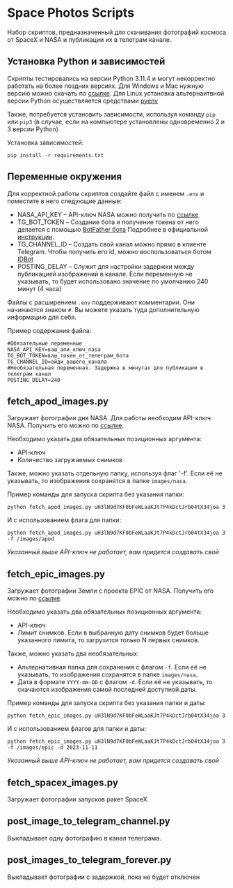 # Space Photos Scripts
Набор скриптов, предназначенный для скачивания фотографий космоса от SpaceX и NASA и публикации их в телеграм канале.

## Установка Python и зависимостей

Скрипты тестировались на версии Python 3.11.4 и могут некорректно работать на более поздних версиях. 
Для Windows и Mac нужную версию можно скачать по [ссылке](https://www.python.org/downloads/release/python-3114/).
Для Linux установка альтернаитвной версии Python осуществляется средствами [pyenv](https://github.com/pyenv/pyenv)

Также, потребуется установить зависимости, используя команду `pip` или `pip3` (в случае, если на компьютере установлены одновременно 2 и 3 версии Python)

Установка зависимостей:

```
pip install -r requirements.txt
```

## Переменные окружения

Для корректной работы скриптов создайте файл с именем `.env` и поместите в него следующие данные:

* NASA_API_KEY – API-ключ NASA можно получить по [ссылке](https://api.nasa.gov/)
* TG_BOT_TOKEN – Создание бота и получение токена от него делается с помощью [BotFather бота](https://t.me/BotFather) Подробнее в официальной [инструкции](https://core.telegram.org/bots/tutorial#getting-ready).
* TG_CHANNEL_ID – Создать свой канал можно прямо в клиенте Telegram. Чтобы получить его id, можно воспользоваться ботом [IDBot](https://t.me/username_to_id_bot)
* POSTING_DELAY – Служит для настройки задержки между публикацией изображений в канале. Если переменную не указывать, то будет использовано значение по умолчанию 240 минут (4 часа)

Файлы с расширением `.env` поддерживают комментарии. Они начинаются знаком `#`. Вы можете указать туда дополнительную информацию для себя.

Пример содержания файла:

```
#Обязательные переменные
NASA_API_KEY=ваш_апи_ключ_nasa
TG_BOT_TOKEN=ваш_токен_от_телеграм_бота
TG_CHANNEL_ID=айди_вашего_канала
#Необязательная переменная. Задержка в минутах для публикации в телеграм канал
POSTING_DELAY=240
```

## fetch_apod_images.py
Загружает фотографии дня NASA. Для работы необходим API-ключ NASA. Получить его можно по [ссылке](https://api.nasa.gov/).

Необходимо указать два обязательных позиционных аргумента:
* API-ключ
* Количество загружаемых снимков

Также, можно указать отдельную папку, используя флаг '-f'. Если её не указывать, то изображения сохранятся в папке `images/nasa`.

Пример команды для запуска скрипта без указания папки:

```
python fetch_apod_images.py uH3lN9d7KF0bFeWLaaKJt7P4kDctJrb04tX34joa 3
```

И с использованием флага для папки:

```
python fetch_apod_images.py uH3lN9d7KF0bFeWLaaKJt7P4kDctJrb04tX34joa 3 -f /images/apod
```

_Указанный выше API-ключ не работает, вам придется создавать свой_ 


## fetch_epic_images.py
Загружает фотографии Земли с проекта EPIC от NASA. Получить его можно по [ссылке](https://api.nasa.gov/).

Необходимо указать два обязательных позиционных аргумента:
* API-ключ
* Лимит снимков. Если в выбранную дату снимков будет больше указанного лимита, то загрузится только N первых снимков.

Также, можно указать два необязательных:
* Альтернативная папка для сохранения с флагом `-f`. Если её не указывать, то изображения сохранятся в папке `images/nasa`.
* Дата в формате `YYYY-mm-DD` с флагом `-d`. Если её не указывать, то скачаются изображения самой последней доступной даты.

Пример команды для запуска скрипта без указания папки и даты:

```
python fetch_epic_images.py uH3lN9d7KF0bFeWLaaKJt7P4kDctJrb04tX34joa 3
```

И с использованием флагов для папки и даты:

```
python fetch_epic_images.py uH3lN9d7KF0bFeWLaaKJt7P4kDctJrb04tX34joa 3 -f /images/epic -d 2023-11-11
```

_Указанный выше API-ключ не работает, вам придется создавать свой_ 


## fetch_spacex_images.py
Загружает фотографии запусков ракет SpaceX

## post_image_to_telegram_channel.py
Выкладывает одну фотографию в канал телеграма.

## post_images_to_telegram_forever.py
Выкладывает фотографии с задержкой, пока не будет отключен

